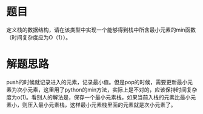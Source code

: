 # 题目
定义栈的数据结构，请在该类型中实现一个能够得到栈中所含最小元素的min函数（时间复杂度应为O（1））。
# 解题思路
push的时候就记录进入的元素，记录最小值。但是pop的时候，需要更新最小元素为次小元素，这里用了python的min方法，实际上是不对的，应该保持时间复杂度为o(1)。看别人的解法是，保存一个最小元素栈，如果当前入栈的元素比最小元素小，则压入最小元素栈，这样最小元素栈里面的元素就是次小元素了。